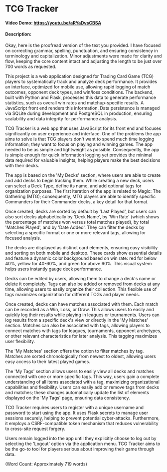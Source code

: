 # TCG Tracker
#### Video Demo: https://youtu.be/aRYaDvsCBSA
#### Description: 
Okay, here is the proofread version of the text you provided. I have focused on correcting grammar, spelling, punctuation, and ensuring consistency in terminology and capitalization. Minor adjustments were made for clarity and flow, keeping the core content intact and adjusting the length to be just over 700 words as requested.

This project is a web application designed for Trading Card Game (TCG) players to systematically track and analyze deck performance. It provides an interface, optimized for mobile use, allowing rapid logging of match outcomes, opponent deck types, and win/loss conditions. The backend, built with Python and Flask, processes this data to generate performance statistics, such as overall win rates and matchup-specific results. A JavaScript front end renders this information. Data persistence is managed via SQLite during development and PostgreSQL in production, ensuring scalability and data integrity for performance analysis.

TCG Tracker is a web app that uses JavaScript for its front end and focuses significantly on user experience and interface. One of the problems the app aims to solve is that TCG players don't want to spend much time logging information; they want to focus on playing and winning games. The app needed to be as simple and lightweight as possible. Consequently, the app is simple enough for quick information logging yet provides the minimal data required for valuable insights, helping players make the best decisions with their decks.

The app is based on the 'My Decks' section, where users are able to create and add decks to begin tracking them. While creating a new deck, users can select a Deck Type, define its name, and add optional tags for organization purposes. The first iteration of the app is related to Magic: The Gathering (MTG); consequently, MTG players are able to identify specific Commanders for their Commander decks, a key detail for that format.

Once created, decks are sorted by default by 'Last Played', but users can also sort decks alphabetically by 'Deck Name', by 'Win Rate' (which shows the percentage of matches won versus total matches played), by total 'Matches Played', and by 'Date Added'. They can filter the decks by selecting a specific format or one or more relevant tags, allowing for focused analysis.

The decks are displayed as distinct card elements, ensuring easy visibility and sorting on both mobile and desktop. These cards show essential details and feature a dynamic color background based on win rate: red for below 40%, yellow for 40-60%, and green for above 60%. This visual system helps users instantly gauge deck performance.

Decks can be edited by users, allowing them to change a deck's name or delete it completely. Tags can also be added or removed from decks at any time, allowing users to easily organize their collection. This flexible use of tags maximizes organization for different TCGs and player needs.

Once created, decks can have matches associated with them. Each match can be recorded as a Win, Loss, or Draw. This allows users to easily and quickly log their results while playing in leagues or tournaments. Users can log results from a specific deck's view or directly in the 'My Matches' section. Matches can also be associated with tags, allowing players to connect matches with tags for leagues, tournaments, opponent archetypes, or other relevant characteristics for later analysis. This tagging maximizes user flexibility.

The 'My Matches' section offers the option to filter matches by tag. Matches are sorted chronologically from newest to oldest, allowing users easy access to their latest played games.

The 'My Tags' section allows users to easily view all decks and matches connected with one or more specific tags. This way, users gain a complete understanding of all items associated with a tag, maximizing organizational capabilities and flexibility. Users can easily add or remove tags from decks and matches; these changes automatically update the list of elements displayed on the 'My Tags' page, ensuring data consistency.

TCG Tracker requires users to register with a unique username and password to start using the app. It uses Flask secrets to manage user sessions securely, helping to prevent potential cyber-attacks. Furthermore, it employs a CSRF-compatible token mechanism that reduces vulnerability to cross-site request forgery.

Users remain logged into the app until they explicitly choose to log out by selecting the 'Logout' option via the application menu. TCG Tracker aims to be the go-to tool for players serious about improving their game through data.

(Word Count: Approximately 719 words)